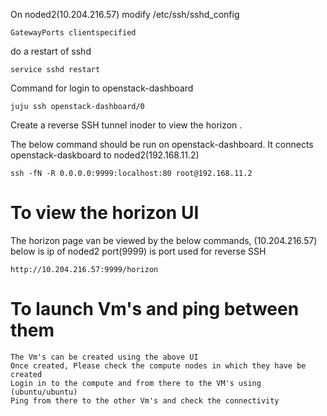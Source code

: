 On noded2(10.204.216.57) modify /etc/ssh/sshd_config

```
GatewayPorts clientspecified
```

do a restart of sshd

```
service sshd restart
```


Command for login to openstack-dashboard

```
juju ssh openstack-dashboard/0 
```

Create a reverse SSH tunnel inoder to view the horizon .

The  below command should be run on openstack-dashboard.
It connects openstack-daskboard to noded2(192.168.11.2)


```
ssh -fN -R 0.0.0.0:9999:localhost:80 root@192.168.11.2
```

# To view the horizon UI

The horizon page van be viewed by the below commands, (10.204.216.57) below is ip of noded2 port(9999) is port used for reverse SSH

```
http://10.204.216.57:9999/horizon
```

# To launch Vm's and ping between them

```
The Vm's can be created using the above UI
Once created, Please check the compute nodes in which they have be created
Login in to the compute and from there to the VM's using (ubuntu/ubuntu)
Ping from there to the other Vm's and check the connectivity
```
